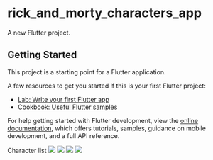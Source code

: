 # rick_and_morty_characters_app

A new Flutter project.

## Getting Started

This project is a starting point for a Flutter application.

A few resources to get you started if this is your first Flutter project:

- [Lab: Write your first Flutter app](https://docs.flutter.dev/get-started/codelab)
- [Cookbook: Useful Flutter samples](https://docs.flutter.dev/cookbook)

For help getting started with Flutter development, view the
[online documentation](https://docs.flutter.dev/), which offers tutorials,
samples, guidance on mobile development, and a full API reference.

Character list
![](assets/screenshots/img1.png)
![](assets/screenshots/img2.png)
![](assets/screenshots/img3.png)
![](assets/screenshots/img4.png)
